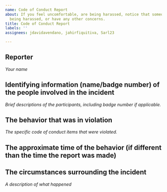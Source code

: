 ```yaml
---
name: Code of Conduct Report
about: If you feel uncomfortable, are being harassed, notice that someone else is
  being harassed, or have any other concerns.
title: Code of Conduct Report
labels: ''
assignees: jdavidavendano, jahirfiquitiva, Sarl23

---
```


## Reporter

_Your name_

## Identifying information (name/badge number) of the people involved in the incident

_Brief descriptions of the participants, including badge number if applicable._

## The behavior that was in violation

_The specific code of conduct items that were violated._

## The approximate time of the behavior (if different than the time the report was made)

## The circumstances surrounding the incident

_A description of what happened_
